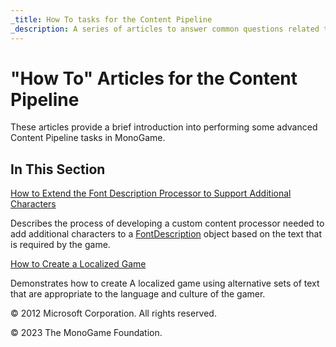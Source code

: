 ```yaml
---
_title: How To tasks for the Content Pipeline
_description: A series of articles to answer common questions related to Content Pipeline operation!
---
```


# "How To" Articles for the Content Pipeline

These articles provide a brief introduction into performing some advanced Content Pipeline tasks in MonoGame.

## In This Section

[How to Extend the Font Description Processor to Support Additional Characters](HowTo_ExtendFontProcessor.md)

Describes the process of developing a custom content processor needed to add additional characters to a [FontDescription](xref:Microsoft.Xna.Framework.Content.Pipeline.Graphics.FontDescription) object based on the text that is required by the game.

[How to Create a Localized Game](HowTo_Localize_Content.md)

Demonstrates how to create A localized game using alternative sets of text that are appropriate to the language and culture of the gamer.

© 2012 Microsoft Corporation. All rights reserved.  

© 2023 The MonoGame Foundation.
